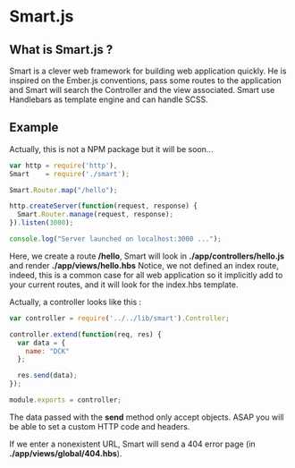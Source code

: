 Smart.js
=========

## What is Smart.js ?

Smart is a clever web framework for building web application quickly. He is inspired on the Ember.js conventions, pass some routes to the application and Smart will search the Controller and the view associated.
Smart use Handlebars as template engine and can handle SCSS.


## Example
Actually, this is not a NPM package but it will be soon...

```javascript
var http = require('http'),
Smart    = require('./smart');

Smart.Router.map("/hello");

http.createServer(function(request, response) {
  Smart.Router.manage(request, response);
}).listen(3000);

console.log("Server launched on localhost:3000 ...");
```

Here, we create a route **/hello**, Smart will look in **./app/controllers/hello.js** and render **./app/views/hello.hbs**
Notice, we not defined an index route, indeed, this is a common case for all web application so it implicitly add to your current routes, and it will look for the index.hbs template.

Actually, a controller looks like this :
```javascript
var controller = require('../../lib/smart').Controller;

controller.extend(function(req, res) {
  var data = {
    name: "DCK"
  };

  res.send(data);
});

module.exports = controller;
```
The data passed with the **send** method only accept objects. ASAP you will be able to set a custom HTTP code and headers.

If we enter a nonexistent URL, Smart will send a 404 error page (in **./app/views/global/404.hbs**).
